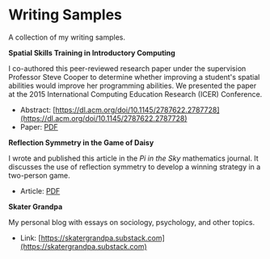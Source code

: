 # Writing Samples
A collection of my writing samples.

**Spatial Skills Training in Introductory Computing**

I co-authored this peer-reviewed research paper under the supervision Professor Steve Cooper to determine whether improving a student's spatial abilities would improve her programming abilities. We presented the paper at the 2015 International Computing Education Research (ICER) Conference.

* Abstract: [https://dl.acm.org/doi/10.1145/2787622.2787728](https://dl.acm.org/doi/10.1145/2787622.2787728)
* Paper: [PDF](spatial_skills.pdf)

**Reflection Symmetry in the Game of Daisy**

I wrote and published this article in the *Pi in the Sky* mathematics journal. It discusses the use of reflection symmetry to develop a winning strategy in a two-person game.

* Article: [PDF](pi_in_the_sky.pdf)

**Skater Grandpa**

My personal blog with essays on sociology, psychology, and other topics.

* Link: [https://skatergrandpa.substack.com](https://skatergrandpa.substack.com)
